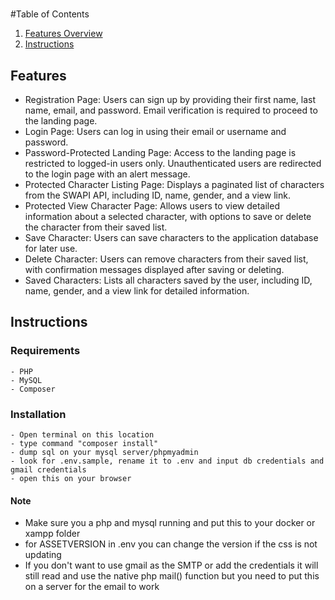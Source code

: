 # 


#Table of Contents
1. [Features Overview](#Features)
2. [Instructions](#Instructions)

## Features
- Registration Page: Users can sign up by providing their first name, last name, email, and password. Email verification is required to proceed to the landing page.
- Login Page: Users can log in using their email or username and password.
- Password-Protected Landing Page: Access to the landing page is restricted to logged-in users only. Unauthenticated users are redirected to the login page with an alert message.
- Protected Character Listing Page: Displays a paginated list of characters from the SWAPI API, including ID, name, gender, and a view link.
- Protected View Character Page: Allows users to view detailed information about a selected character, with options to save or delete the character from their saved list.
- Save Character: Users can save characters to the application database for later use.
- Delete Character: Users can remove characters from their saved list, with confirmation messages displayed after saving or deleting.
- Saved Characters: Lists all characters saved by the user, including ID, name, gender, and a view link for detailed information.

## Instructions

### Requirements
    - PHP
    - MySQL
    - Composer

### Installation
    - Open terminal on this location
    - type command "composer install"
    - dump sql on your mysql server/phpmyadmin
    - look for .env.sample, rename it to .env and input db credentials and gmail credentials
    - open this on your browser

#### Note
- Make sure you a php and mysql running and put this to your docker or xampp folder
- for ASSETVERSION in .env you can change the version if the css is not updating
- If you don't want to use gmail as the SMTP or add the credentials it will still read and use the native php mail() function but you need to put this on a server for the email to work